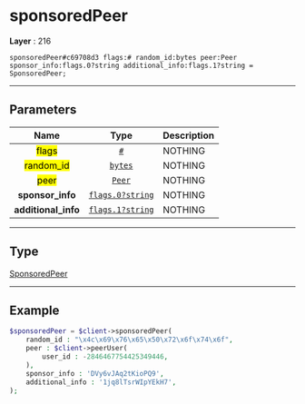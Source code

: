 # sponsoredPeer

**Layer** : 216

```tl
sponsoredPeer#c69708d3 flags:# random_id:bytes peer:Peer sponsor_info:flags.0?string additional_info:flags.1?string = SponsoredPeer;
```

---

## Parameters

| Name | Type | Description |
| :---: | :---: | :--- |
| <mark>flags</mark> | [`#`](type/#) | NOTHING |
| <mark>random_id</mark> | [`bytes`](type/bytes) | NOTHING |
| <mark>peer</mark> | [`Peer`](type/Peer) | NOTHING |
| **sponsor_info** | [`flags.0?string`](type/string) | NOTHING |
| **additional_info** | [`flags.1?string`](type/string) | NOTHING |

---

## Type

[SponsoredPeer](type/SponsoredPeer)

---

## Example

```php
$sponsoredPeer = $client->sponsoredPeer(
	random_id : "\x4c\x69\x76\x65\x50\x72\x6f\x74\x6f",
	peer : $client->peerUser(
		user_id : -2846467754425349446,
	),
	sponsor_info : 'DVy6vJAq2tKioPQ9',
	additional_info : '1jq8lTsrWIpYEkH7',
);
```